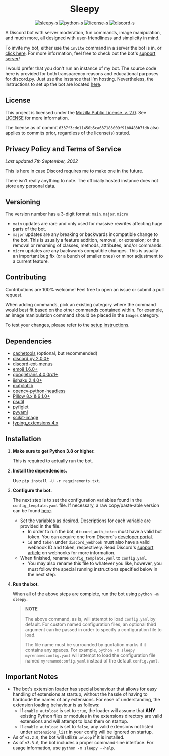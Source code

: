 <h1 align="center">Sleepy</h1>

<div align="center">

[sleepy]: https://github.com/HitSyr/Sleepy
[sleepy-s]: https://img.shields.io/github/v/release/HitSyr/Sleepy?color=FDC86F&label=version
[python]: https://python.org
[python-s]: https://img.shields.io/badge/python-3.8%2b-blue?logo=python
[license]: https://github.com/HitSyr/Sleepy/blob/master/LICENSE
<!-- Hard-coded because GitHub can't identify the license due to the inclusion of other licenses in the file. -->
[license-s]: https://img.shields.io/badge/license-MPL--2.0-orange
[discord]: https://discord.com/invite/xHgh2Xg
[discord-s]: https://discord.com/api/guilds/495593721371295755/widget.png?style=shield

[![sleepy-s][]][sleepy]
[![python-s][]][python]
[![license-s][]][license]
[![discord-s][]][discord]

</div>

[invite]: https://discord.com/oauth2/authorize?client_id=507754861585235978&scope=bot&permissions=274878295110

A Discord bot with server moderation, fun commands, image manipulation, and much more, all designed with user-friendliness and simplicity in mind.

To invite my bot, either use the `invite` command in a server the bot is in, or [click here][invite]. For more information, feel free to check out the bot's [support server][discord]!

I would prefer that you don't run an instance of my bot. The source code here is provided for both transparency reasons and educational purposes for discord.py. Just use the instance that I'm hosting. Nevertheless, the instructions to set up the bot are located [here](#installation).

## License

This project is licensed under the [Mozilla Public License, v. 2.0](https://mozilla.org/en-US/MPL/2.0/). See [LICENSE][license] for more information.

The license as of commit `6337f3cde11450b5ca637183009f91b0483b7fdb` also applies to commits prior, regardless of the license(s) stated.

## Privacy Policy and Terms of Service

*Last updated 7th September, 2022*

This is here in case Discord requires me to make one in the future.

There isn't really anything to note. The officially hosted instance does not store any personal data.

## Versioning

The version number has a 3-digit format: `main.major.micro`

* `main` updates are rare and only used for massive rewrites affecting huge parts of the bot.
* `major` updates are any breaking or backwards incompatible change to the bot. This is usually a feature addition, removal, or extension; or the removal or renaming of classes, methods, attributes, and/or commands.
* `micro` updates are any backwards compatible changes. This is usually an important bug fix (or a bunch of smaller ones) or minor adjustment to a current feature.

## Contributing

Contributions are 100% welcome! Feel free to open an issue or submit a pull request.

When adding commands, pick an existing category where the command would best fit based on the other commands contained within. For example, an image manipulation command should be placed in the `Images` category.

To test your changes, please refer to the [setup instructions](#installation).

## Dependencies

* [cachetools](https://github.com/tkem/cachetools) (optional, but recommended)
* [discord.py 2.0.0+](https://github.com/Rapptz/discord.py)
* [discord-ext-menus](https://github.com/Rapptz/discord-ext-menus)
* [emoji 1.6.0+](https://github.com/carpedm20/emoji)
* [googletrans 4.0.0rc1+](https://github.com/ssut/py-googletrans)
* [jishaku 2.4.0+](https://github.com/Gorialis/jishaku)
* [matplotlib](https://github.com/matplotlib/matplotlib)
* [opencv-python-headless](https://github.com/opencv/opencv-python)
* [Pillow 8.x & 9.1.0+](https://github.com/python-pillow/Pillow)
* [psutil](https://github.com/giampaolo/psutil)
* [pyfiglet](https://github.com/pwaller/pyfiglet)
* [pyyaml](https://github.com/yaml/pyyaml)
* [scikit-image](https://github.com/scikit-image/scikit-image)
* [typing_extensions 4.x](https://github.com/python/typing_extensions)

## Installation

1. **Make sure to get Python 3.8 or higher.**

    This is required to actually run the bot.

2. **Install the dependencies.**

    Use `pip install -U -r requirements.txt`.

3. **Configure the bot.**

    The next step is to set the configuration variables found in the `config_template.yaml` file. If necessary, a raw copy/paste-able version can be found [here](https://raw.githubusercontent.com/HitSyr/Sleepy/master/config_template.yaml).
    * Set the variables as desired. Descriptions for each variable are provided in the file.
        * In order to run the bot, `discord_auth_token` must have a valid bot token. You can acquire one from Discord's [developer portal](https://discord.com/developers).
        * `id` and `token` under `discord_webhook` must also have a valid webhook ID and token, respectively. Read Discord's [support article](https://support.discord.com/hc/en-us/articles/228383668-Intro-to-Webhooks) on webhooks for more information.
    * When finished, rename `config_template.yaml` to `config.yaml`.
        * You may also rename this file to whatever you like, however, you must follow the special running instructions specified below in the next step.

4. **Run the bot.**

    When all of the above steps are complete, run the bot using `python -m sleepy`.

    > **NOTE**
    >
    > The above command, as is, will attempt to load `config.yaml` by default. For custom named configuration files, an optional third argument can be passed in order to specify a configuration file to load.
    >
    > The file name must be surrounded by quotation marks if it contains any spaces. For example, `python -m sleepy myrenamedconfig.yaml` will attempt to load the configuration file named `myrenamedconfig.yaml` instead of the default `config.yaml`.

## Important Notes

* The bot's extension loader has special behaviour that allows for easy handling of extensions at startup, without the hassle of having to hardcode the names of any extensions. For ease of understanding, the extension loading behaviour is as follows:
  * If `enable_autoload` is set to `true`, the loader will assume that **ANY** existing Python files or modules in the extensions directory are valid extensions and will attempt to load them on startup.
  * If `enable_autoload` is set to `false`, any valid extensions not listed under `extensions_list` in your config will be ignored on startup.
* As of `v3.2.0`, the bot will utilize `uvloop` if it is installed.
* As of `v3.3.0`, the bot includes a proper command-line interface. For usage information, use `python -m sleepy --help`.
